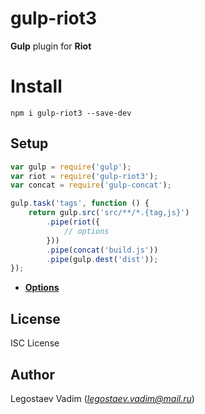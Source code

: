 # gulp-riot3

**Gulp** plugin for **Riot**

# Install

```
npm i gulp-riot3 --save-dev
```

## Setup

```js
var gulp = require('gulp');
var riot = require('gulp-riot3');
var concat = require('gulp-concat');

gulp.task('tags', function () {
    return gulp.src('src/**/*.{tag,js}')
        .pipe(riot({
        	// options
        }))
        .pipe(concat('build.js'))
        .pipe(gulp.dest('dist'));
});
```

- **[Options](https://riot.js.org/api/compiler/)**

## License

ISC License

## Author

Legostaev Vadim (*legostaev.vadim@mail.ru*)
